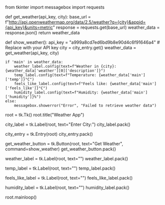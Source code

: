 
from tkinter import messagebox
import requests

def get_weather(api_key, city):
    base_url = f"http://api.openweathermap.org/data/2.5/weather?q={city}&appid={api_key}&units=metric"
    response = requests.get(base_url)
    weather_data = response.json()
    return weather_data

def show_weather():
    api_key = "a999a8cd7ed6bd9b8e90d4c6f91646a4"  # Replace with your API key
    city = city_entry.get()
    weather_data = get_weather(api_key, city)

    if 'main' in weather_data:
        weather_label.config(text=f"Weather in {city}: {weather_data['weather'][0]['description']}")
        temp_label.config(text=f"Temperature: {weather_data['main']['temp']}°C")
        feels_like_label.config(text=f"Feels like: {weather_data['main']['feels_like']}°C")
        humidity_label.config(text=f"Humidity: {weather_data['main']['humidity']}%")
    else:
        messagebox.showerror("Error", "Failed to retrieve weather data")

root = tk.Tk()
root.title("Weather App")

city_label = tk.Label(root, text="Enter City:")
city_label.pack()

city_entry = tk.Entry(root)
city_entry.pack()

get_weather_button = tk.Button(root, text="Get Weather", command=show_weather)
get_weather_button.pack()

weather_label = tk.Label(root, text="")
weather_label.pack()

temp_label = tk.Label(root, text="")
temp_label.pack()

feels_like_label = tk.Label(root, text="")
feels_like_label.pack()

humidity_label = tk.Label(root, text="")
humidity_label.pack()

root.mainloop()
